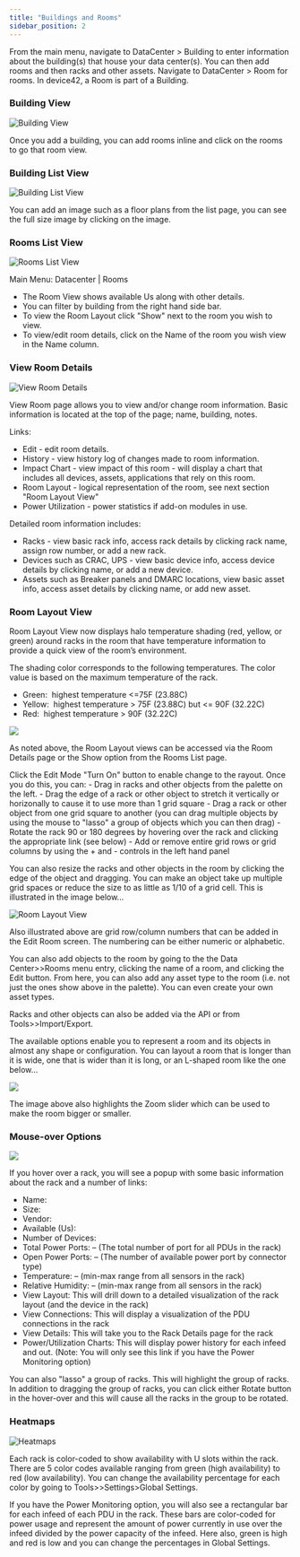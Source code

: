 ```yaml
---
title: "Buildings and Rooms"
sidebar_position: 2
---
```


From the main menu, navigate to DataCenter > Building to enter information about the building(s) that house your data center(s). You can then add rooms and then racks and other assets. Navigate to DataCenter > Room for rooms. In device42, a Room is part of a Building.

### Building View

![Building View](/assets/images/wpid6000-wpid-Building_View1.png)

Once you add a building, you can add rooms inline and click on the rooms to go that room view.

### Building List View

![Building List View](/assets/images/wpid5999-wpid-Building_List_View1.png)

You can add an image such as a floor plans from the list page, you can see the full size image by clicking on the image.

### Rooms List View

![Rooms List View](/assets/images/wpid6001-wpid-media_13603217743371.png)

Main Menu: Datacenter | Rooms

- The Room View shows available Us along with other details.
- You can filter by building from the right hand side bar.
- To view the Room Layout click "Show" next to the room you wish to view.
- To view/edit room details, click on the Name of the room you wish view in the Name column.

### View Room Details

![View Room Details](/assets/images/wpid6005-wpid-viewroomdetails1.png)

View Room page allows you to view and/or change room information. Basic information is located at the top of the page; name, building, notes.

Links:

- Edit - edit room details.
- History - view history log of changes made to room information.
- Impact Chart - view impact of this room - will display a chart that includes all devices, assets, applications that rely on this room.
- Room Layout - logical representation of the room, see next section "Room Layout View"
- Power Utilization - power statistics if add-on modules in use.

Detailed room information includes:

- Racks - view basic rack info, access rack details by clicking rack name, assign row number, or add a new rack.
- Devices such as CRAC, UPS - view basic device info, access device details by clicking name, or add a new device.
- Assets such as Breaker panels and DMARC locations, view basic asset info, access asset details by clicking name, or add new asset.

### Room Layout View

Room Layout View now displays halo temperature shading (red, yellow, or green) around racks in the room that have temperature information to provide a quick view of the room’s environment.

The shading color corresponds to the following temperatures. The color value is based on the maximum temperature of the rack.

- Green:  highest temperature <=75F (23.88C)
- Yellow:  highest temperature > 75F (23.88C) but <= 90F (32.22C)
- Red:  highest temperature > 90F (32.22C)

![](/assets/images/Room-heat-map-NEW-2-700x396.png)

As noted above, the Room Layout views can be accessed via the Room Details page or the Show option from the Rooms List page.

Click the Edit Mode "Turn On" button to enable change to the rayout. Once you do this, you can: - Drag in racks and other objects from the palette on the left. - Drag the edge of a rack or other object to stretch it vertically or horizonally to cause it to use more than 1 grid square - Drag a rack or other object from one grid square to another (you can drag multiple objects by using the mouse to "lasso" a group of objects which you can then drag) - Rotate the rack 90 or 180 degrees by hovering over the rack and clicking the appropriate link (see below) - Add or remove entire grid rows or grid columns by using the + and - controls in the left hand panel

You can also resize the racks and other objects in the room by clicking the edge of the object and dragging. You can make an object take up multiple grid spaces or reduce the size to as little as 1/10 of a grid cell. This is illustrated in the image below...

![Room Layout View](/assets/images/variable-objects-in-room.gif)

Also illustrated above are grid row/column numbers that can be added in the Edit Room screen. The numbering can be either numeric or alphabetic.

You can also add objects to the room by going to the the Data Center>>Rooms menu entry, clicking the name of a room, and clicking the Edit button. From here, you can also add any asset type to the room (i.e. not just the ones show above in the palette). You can even create your own asset types.

Racks and other objects can also be added via the API or from Tools>>Import/Export.

The available options enable you to represent a room and its objects in almost any shape or configuration. You can layout a room that is longer than it is wide, one that is wider than it is long, or an L-shaped room like the one below...

![](/assets/images/media_1424647987758.png)

The image above also highlights the Zoom slider which can be used to make the room bigger or smaller.

### Mouse-over Options

![](/assets/images/Room-heat-map-NEW-3-details-700x305.png)

If you hover over a rack, you will see a popup with some basic information about the rack and a number of links:

- Name:
- Size:
- Vendor:
- Available (Us):
- Number of Devices:
- Total Power Ports: – (The total number of port for all PDUs in the rack)
- Open Power Ports: – (The number of available power port by connector type)
- Temperature: – (min-max range from all sensors in the rack)
- Relative Humidity: – (min-max range from all sensors in the rack)
- View Layout: This will drill down to a detailed visualization of the rack layout (and the device in the rack)
- View Connections: This will display a visualization of the PDU connections in the rack
- View Details: This will take you to the Rack Details page for the rack
- Power/Utilization Charts: This will display power history for each infeed and out. (Note: You will only see this link if you have the Power Monitoring option)

You can also "lasso" a group of racks. This will highlight the group of racks. In addition to dragging the group of racks, you can click either Rotate button in the hover-over and this will cause all the racks in the group to be rotated.

### Heatmaps

![Heatmaps](/assets/images/wpid6004-media_1424515509781.png)

Each rack is color-coded to show availability with U slots within the rack. There are 5 color codes available ranging from green (high availability) to red (low availability). You can change the availability percentage for each color by going to Tools>>Settings>Global Settings.

If you have the Power Monitoring option, you will also see a rectangular bar for each infeed of each PDU in the rack. These bars are color-coded for power usage and represent the amount of power currently in use over the infeed divided by the power capacity of the infeed. Here also, green is high and red is low and you can change the percentages in Global Settings.
